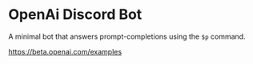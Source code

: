# OpenAi Discord Bot

A minimal bot that answers prompt-completions using the `$p` command.

https://beta.openai.com/examples